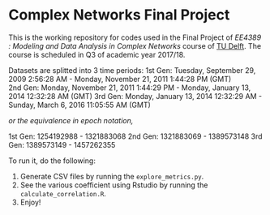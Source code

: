 # Complex Networks Final Project

This is the working repository for codes used in the Final Project of *EE4389 : Modeling and Data Analysis in Complex Networks* course of [TU Delft](https://www.tudelft.nl). The course is scheduled in Q3 of academic year 2017/18.

Datasets are splitted into 3 time periods:
1st Gen: Tuesday, September 29, 2009 2:56:28 AM - Monday, November 21, 2011 1:44:28 PM (GMT)  
2nd Gen: Monday, November 21, 2011 1:44:29 PM - Monday, January 13, 2014 12:32:28 AM (GMT) 
3rd Gen: Monday, January 13, 2014 12:32:29 AM - Sunday, March 6, 2016 11:05:55 AM (GMT)

*or the equivalence in epoch notation,*

1st Gen: 1254192988 - 1321883068
2nd Gen: 1321883069 - 1389573148
3rd Gen: 1389573149 - 1457262355

To run it, do the following:

1. Generate CSV files by running the `explore_metrics.py`.
2. See the various coefficient using Rstudio by running the `calculate_correlation.R`.
3. Enjoy!
